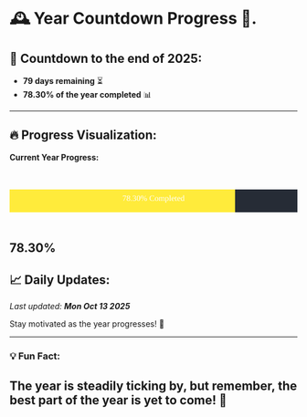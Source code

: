 
# &#x1F570; **Year Countdown Progress** &#x1F389;.

## &#x1F4C5; Countdown to the end of 2025:
- **79 days remaining** &#x23F3;
- **78.30% of the year completed** &#x1F4CA;

---

## &#x1F525; **Progress Visualization**:

**Current Year Progress:**

<br><br>
![Progress Bar](https://raw.githubusercontent.com/dayanidigv/year-countdown-progress/main/progress-bar.svg)
<br><br>

**78.30%**
---

## &#x1F4C8; **Daily Updates**:

_Last updated: **Mon Oct 13 2025**_

Stay motivated as the year progresses! &#x1F680;

--- 

### &#x1F4A1; **Fun Fact:**
The year is steadily ticking by, but remember, the best part of the year is yet to come! &#x1F31F;
---
